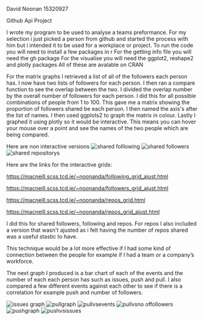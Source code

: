 David Noonan       15320927


Github Api Project

I wrote my program to be used to analyse a teams preformance. For my selection i just picked a person from github and started the process with him 
but i intended it to be used for a workplace or project.
To run the code you will need to install a few packages in r 
For the getting info file you will need the gh package
For the visualise you will need the ggplot2, reshape2 and plotly packages 
All of these are avalable on CRAN

For the matrix graphs I retrieved a list of all of the followers each person has.
I now have two lists of followers for each person.
I then ran a compare function to see the overlap between the two.
I divided the overlap number by the overall number of followers for each person.
 I did this for all possible combinations of people from 1 to 100.
This gave me a matrix showing the proportion of followers shared be each person.
I then named the axis's after the list of names.
I then used ggplots2 to graph the matrix in colour. 
Lastly I graphed it using plotly so it would be interactive.
This means you can hover your mouse over a point and see the names of the two people which are being compared.

Here are non interactive versions 
![shared folllowing](https://user-images.githubusercontent.com/32358791/34043922-d95571fe-e19a-11e7-8f11-b23b609c3eac.png)
![shared followers](https://user-images.githubusercontent.com/32358791/34043924-d9709006-e19a-11e7-9d52-3df7a8b8b384.png)
![shared repositorys](https://user-images.githubusercontent.com/32358791/34043925-d988e7be-e19a-11e7-9fff-01c2053086d2.png)

Here are the links for the interactive grids:

https://macneill.scss.tcd.ie/~noonanda/following_grid_ajust.html

https://macneill.scss.tcd.ie/~noonanda/followers_grid_ajust.html

https://macneill.scss.tcd.ie/~noonanda/repos_grid.html

https://macneill.scss.tcd.ie/~noonanda/repos_grid_ajust.html



I did this for shared followers, following and repos. For repos I also included a version that wasn't ajusted as i felt having the number of repos 
shared was a useful stastic to have.

This technique would be a lot more effective if I had some kind of connection between the people for example if I had a team or a company’s workforce.



The next graph I produced is a bar chart of each of the events and the number of each each person has such as issues, push and pull.
I also compared a few different events against each other to see if there is a correlation for example push and number of followers.


![issues graph](https://user-images.githubusercontent.com/32358791/34043916-d8b0fc6e-e19a-11e7-9e4a-c3d90dcd1f02.png)
![pullgraph](https://user-images.githubusercontent.com/32358791/34043917-d8ca086c-e19a-11e7-968a-753c40bf8256.png)
![pullvsevents](https://user-images.githubusercontent.com/32358791/34043918-d8e1586e-e19a-11e7-9162-fbb08f48cd7e.png)
![pullvsno offollowers](https://user-images.githubusercontent.com/32358791/34043919-d8f8ce2c-e19a-11e7-9a4a-2e61f620b5e6.png)
![pushgraph](https://user-images.githubusercontent.com/32358791/34043920-d91117e8-e19a-11e7-85a9-f0bde9835408.png)
![pushvsissues](https://user-images.githubusercontent.com/32358791/34043921-d941a066-e19a-11e7-86ce-7dec28d6f78f.png)

